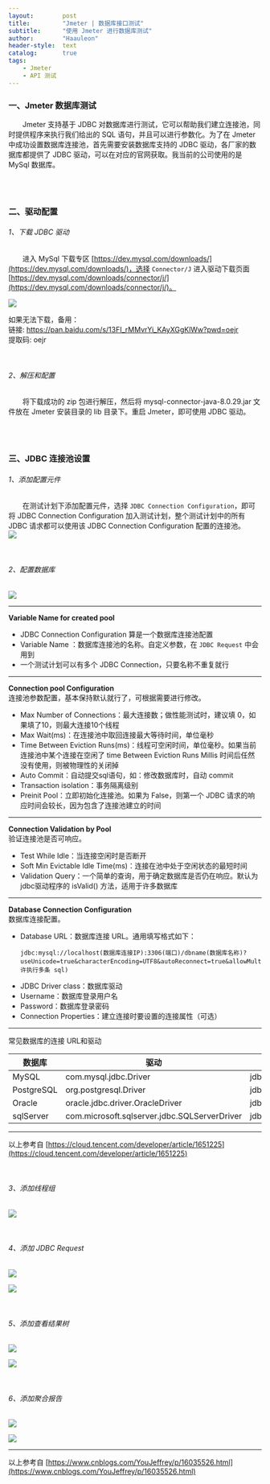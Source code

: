 ```yaml
---
layout:        post
title:         "Jmeter | 数据库接口测试"
subtitle:      "使用 Jmeter 进行数据库测试"
author:        "Haauleon"
header-style:  text
catalog:       true
tags:
    - Jmeter
    - API 测试
---
```


### 一、Jmeter 数据库测试
&emsp;&emsp;Jmeter 支持基于 JDBC 对数据库进行测试，它可以帮助我们建立连接池，同时提供程序来执行我们给出的 SQL 语句，并且可以进行参数化。为了在 Jmeter 中成功设置数据库连接池，首先需要安装数据库支持的 JDBC 驱动，各厂家的数据库都提供了 JDBC 驱动，可以在对应的官网获取。我当前的公司使用的是 MySql 数据库。      

<br>
<br>

### 二、驱动配置
###### 1、下载 JDBC 驱动
&emsp;&emsp;进入 MySql 下载专区 [https://dev.mysql.com/downloads/](https://dev.mysql.com/downloads/)，选择 `Connector/J` 进入驱动下载页面 [https://dev.mysql.com/downloads/connector/j/](https://dev.mysql.com/downloads/connector/j/)。   

![](\img\in-post\post-jmeter\2022-07-18-jmeter-database-1.png)     

如果无法下载，备用：     
链接: https://pan.baidu.com/s/13FI_rMMvrYi_KAyXGgKlWw?pwd=oejr    
提取码: oejr 

<br>

###### 2、解压和配置
&emsp;&emsp;将下载成功的 zip 包进行解压，然后将 mysql-connector-java-8.0.29.jar 文件放在 Jmeter 安装目录的 lib 目录下。重启 Jmeter，即可使用 JDBC 驱动。    

<br>
<br>

### 三、JDBC 连接池设置
###### 1、添加配置元件
&emsp;&emsp;在测试计划下添加配置元件，选择 `JDBC Connection Configuration`，即可将 JDBC Connection Configuration 加入测试计划，整个测试计划中的所有 JDBC 请求都可以使用该 JDBC Connection Configuration 配置的连接池。     
![](\img\in-post\post-jmeter\2022-07-18-jmeter-database-2.png)         

<br>

###### 2、配置数据库
![](\img\in-post\post-jmeter\2022-07-18-jmeter-database-3.png)     

---

**Variable Name for created pool**       
- JDBC Connection Configuration 算是一个数据库连接池配置
- Variable Name ：数据库连接池的名称。自定义参数，在 `JDBC Request` 中会用到
- 一个测试计划可以有多个 JDBC Connection，只要名称不重复就行

---
**Connection pool Configuration**    
连接池参数配置，基本保持默认就行了，可根据需要进行修改。    
- Max Number of Connections：最大连接数；做性能测试时，建议填 0，如果填了10，则最大连接10个线程
- Max Wait(ms)：在连接池中取回连接最大等待时间，单位毫秒
- Time Between Eviction Runs(ms)：线程可空闲时间，单位毫秒。如果当前连接池中某个连接在空闲了 time Between Eviction Runs Millis 时间后任然没有使用，则被物理性的关闭掉
- Auto Commit：自动提交sql语句，如：修改数据库时，自动 commit
- Transaction isolation：事务隔离级别
- Preinit Pool：立即初始化连接池。如果为 False，则第一个 JDBC 请求的响应时间会较长，因为包含了连接池建立的时间

---
**Connection Validation by Pool**     
验证连接池是否可响应。     
- Test While Idle：当连接空闲时是否断开
- Soft Min Evictable Idle Time(ms)：连接在池中处于空闲状态的最短时间
- Validation Query：一个简单的查询，用于确定数据库是否仍在响应。默认为jdbc驱动程序的 isValid() 方法，适用于许多数据库

---
**Database Connection Configuration**      
数据库连接配置。    
- Database URL：数据库连接 URL。通用填写格式如下： 
    ```
    jdbc:mysql://localhost(数据库连接IP):3306(端口)/dbname(数据库名称)?useUnicode=true&characterEncoding=UTF8&autoReconnect=true&allowMultiQueries=true(允许执行多条 sql)
    ```
- JDBC Driver class：数据库驱动
- Username：数据库登录用户名
- Password：数据库登录密码
- Connection Properties：建立连接时要设置的连接属性（可选）

---
常见数据库的连接 URL和驱动     

|数据库|驱动|URL|
|---|---|---|
|MySQL|com.mysql.jdbc.Driver|jdbc:mysql://host:port/{dbname}|
|PostgreSQL|org.postgresql.Driver|jdbc:postgresql:{dbname}|
|Oracle|oracle.jdbc.driver.OracleDriver|jdbc:oracle:thin:user/pass@//host:port/service|
|sqlServer|com.microsoft.sqlserver.jdbc.SQLServerDriver|jdbc:sqlserver://host:port;databaseName=databaseName|

---
以上参考自 [https://cloud.tencent.com/developer/article/1651225](https://cloud.tencent.com/developer/article/1651225)     

<br>

###### 3、添加线程组
![](\img\in-post\post-jmeter\2022-07-18-jmeter-database-4.png) 

<br>

###### 4、添加 JDBC Request
![](\img\in-post\post-jmeter\2022-07-18-jmeter-database-5.png)        

![](\img\in-post\post-jmeter\2022-07-18-jmeter-database-6.png)     

<br>

###### 5、添加查看结果树
![](\img\in-post\post-jmeter\2022-07-18-jmeter-database-7.png)      

![](\img\in-post\post-jmeter\2022-07-18-jmeter-database-8.png)         

<br>

###### 6、添加聚合报告
![](\img\in-post\post-jmeter\2022-07-18-jmeter-database-9.png)      

![](\img\in-post\post-jmeter\2022-07-18-jmeter-database-10.png) 

---
以上参考自 [https://www.cnblogs.com/YouJeffrey/p/16035526.html](https://www.cnblogs.com/YouJeffrey/p/16035526.html)